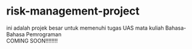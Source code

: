 # risk-management-project
ini adalah projek besar untuk memenuhi tugas UAS mata kuliah Bahasa-Bahasa Pemrograman <br>
COMING SOON!!!!!!!!
